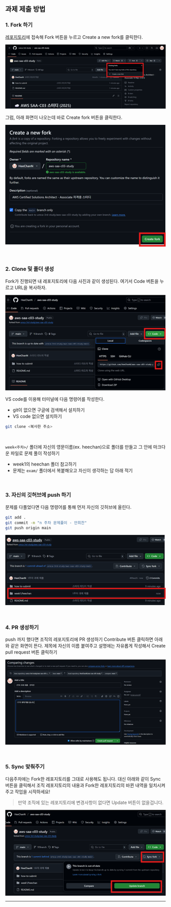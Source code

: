 ## 과제 제출 방법

### 1. Fork 하기

[레포지토리](https://github.com/ureca-3rd-study/aws-saa-c03-study)에 접속해 Fork 버튼을 누르고 Create a new fork를 클릭한다.

![fork](./image/fork.png)

그럼, 아래 화면이 나오는데 바로 Create fork 버튼을 클릭한다.

![fork](./image/fork2.png)


<br>

### 2. Clone 및 폴더 생성

Fork가 진행되면 내 레포지토리에 다음 사진과 같이 생성된다. 여기서 Code 버튼을 누르고 URL을 복사하자.

![clone](./image/clone.png)

VS code를 이용해 터미널에 다음 명령어를 작성한다.

- git이 없으면 구글에 검색해서 설치하기
- VS code 없으면 설치하기


```bash
git clone <복사한 주소>
```

<br>

`week<주차>/` 폴더에 자신의 영문이름(ex. heechan)으로 폴더를 만들고 그 안에 마크다운 파일로 문제 풀이 작성하기

- week1의 heechan 폴더 참고하기
- 문제는 `exam/` 폴더에서 복붙해오고 자신이 생각하는 답 아래 적기

<br>

### 3. 자신의 깃허브에 push 하기

문제를 다풀었다면 다음 명령어를 통해 먼저 자신의 깃허브에 올린다.

```bash
git add .
git commit -m "n 주차 문제풀이 - 안희찬"
git push origin main
```

![clone](./image/push.png)

<br>

### 4. PR 생성하기

push 까지 했다면 조직의 레포지토리에 PR 생성하기 Contribute 버튼 클릭하면 아래와 같은 화면이 뜬다. 제목에 자신의 이름 붙여주고 설명에는 자유롭게 작성해서 Create pull request 버튼 클릭하기

![clone](./image/pr.png)

<br>

### 5. Sync 맞춰주기

다음주차에는 Fork한 레포지토리를 그대로 사용해도 됩니다. 대신 아래와 같이 Sync 버튼을 클릭해서 조직 레포지토리의 내용과 Fork한 레포지토리의 바뀐 내역을 일치시켜주고 작업을 시작하세요!

> 만약 조직에 있는 레포지토리에 변경사항이 없다면 Update 버튼이 없을겁니다.

![clone](./image/sync.png)

---

